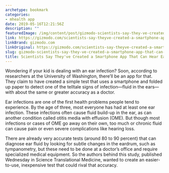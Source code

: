 ```yaml
---
archetype: bookmark
categories:
- mhealth app
date: 2019-05-16T12:21:56Z
description: ""
featuredImage: /img/content/post/gizmodo-scientists-say-they-ve-created-a-smartphone-app-that-can-hear-ear-infections.jpg
link: https://gizmodo.com/scientists-say-theyve-created-a-smartphone-app-that-can-1834762852
linkBrand: gizmodo.com
linkOriginal: https://gizmodo.com/scientists-say-theyve-created-a-smartphone-app-that-can-1834762852
slug: gizmodo-scientists-say-they-ve-created-a-smartphone-app-that-can-hear-ear-infections
title: Scientists Say They've Created a Smartphone App That Can Hear Ear Infections
---
```

Wondering if your kid is dealing with an ear infection? Soon, according to researchers at the University of Washington, there’ll be an app for that. They claim to have created a simple test that uses a smartphone and folded up paper to detect one of the telltale signs of infection—fluid in the ears—with about the same or greater accuracy as a doctor.

Ear infections are one of the first health problems people tend to experience. By the age of three, most everyone has had at least one ear infection. These infections often cause fluid build-up in the ear, as can another condition called otitis media with effusion (OME). But though most infections or cases of OME go away on their own, too much or chronic fluid can cause pain or even severe complications like hearing loss.

There are already very accurate tests (around 80 to 90 percent) that can diagnose ear fluid by looking for subtle changes in the eardrum, such as tympanometry, but these need to be done at a doctor’s office and require specialized medical equipment. So the authors behind this study, published Wednesday in Science Translational Medicine, wanted to create an easier-to-use, inexpensive test that could rival that accuracy.

